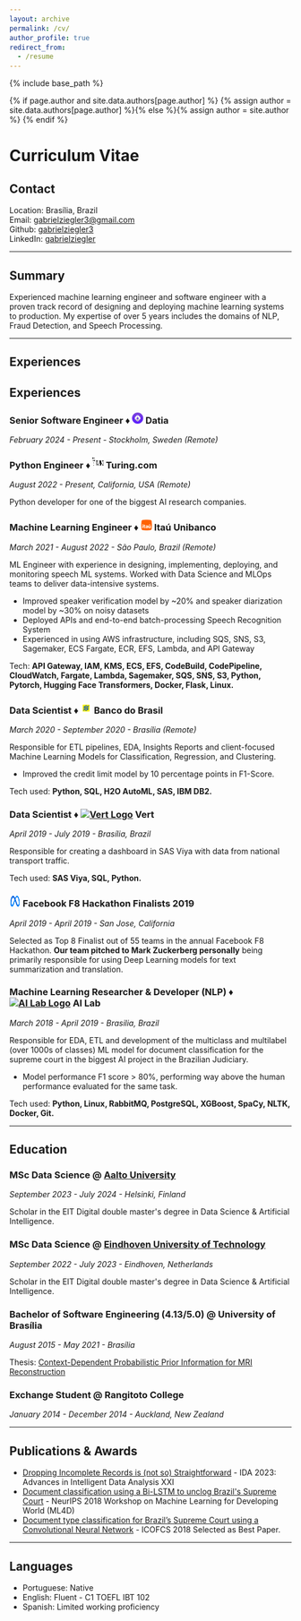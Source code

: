 ```yaml
---
layout: archive
permalink: /cv/
author_profile: true
redirect_from:
  - /resume
---
```


{% include base_path %}

{% if page.author and site.data.authors[page.author] %}
  {% assign author = site.data.authors[page.author] %}{% else %}{% assign author = site.author %}
{% endif %}

# Curriculum Vitae

## Contact

Location: Brasília, Brazil<br>
Email: gabrielziegler3@gmail.com<br>
Github: [gabrielziegler3](https://github.com/gabrielziegler3/)<br>
LinkedIn: [gabrielziegler](https://www.linkedin.com/in/gabrielziegler/)

___

## Summary

Experienced machine learning engineer and software engineer with a proven track record of designing and deploying machine learning systems to production. My expertise of over 5 years includes the domains of NLP, Fraud Detection, and Speech Processing.

___

## Experiences

## Experiences

<h3>Senior Software Engineer ♦️ <a href="https://www.datia.app/"><img src="../images/companies/datia.png" width="20" height="20" alt="Datia Logo" /></a> Datia</h3>
<p><em>February 2024 - Present - Stockholm, Sweden (Remote)</em></p>

<h3>Python Engineer ♦️ <a href="https://www.turing.com/"><img src="../images/companies/turing.webp" width="20" height="20" alt="Turing Logo" /></a> Turing.com</h3>
<p><em>August 2022 - Present, California, USA (Remote)</em></p>
<p>Python developer for one of the biggest AI research companies.</p>

<h3>Machine Learning Engineer ♦️ <a href="https://en.wikipedia.org/wiki/Ita%C3%BA_Unibanco"><img src="../images/companies/itau.png" width="20" height="20" alt="Itaú Logo" /></a> Itaú Unibanco</h3>
<p><em>March 2021 - August 2022 - São Paulo, Brazil (Remote)</em></p>
<p>ML Engineer with experience in designing, implementing, deploying, and monitoring speech ML systems. Worked with Data Science and MLOps teams to deliver data-intensive systems.</p>
<ul>
<li>Improved speaker verification model by ~20% and speaker diarization model by ~30% on noisy datasets</li>
<li>Deployed APIs and end-to-end batch-processing Speech Recognition System</li>
<li>Experienced in using AWS infrastructure, including SQS, SNS, S3, Sagemaker, ECS Fargate, ECR, EFS, Lambda, and API Gateway</li>
</ul>
<p>Tech: <strong>API Gateway, IAM, KMS, ECS, EFS, CodeBuild, CodePipeline, CloudWatch, Fargate, Lambda, Sagemaker,  SQS, SNS, S3, Python, Pytorch, Hugging Face Transformers, Docker, Flask, Linux.</strong></p>

<h3>Data Scientist ♦️ <a href="https://www.bb.com.br/pbb/pagina-inicial/atendimento/bb-no-mundo/about-us#/"><img src="../images/companies/bancodobrasil.png" width="20" height="20" alt="Banco do Brasil Logo" /></a> Banco do Brasil</h3>
<p><em>March 2020 - September 2020 - Brasília (Remote)</em></p>
<p>Responsible for ETL pipelines, EDA, Insights Reports and client-focused Machine Learning Models for Classification, Regression, and Clustering.</p>
<ul>
<li>Improved the credit limit model by 10 percentage points in F1-Score.</li>
</ul>
<p>Tech used: <strong>Python, SQL, H2O AutoML, SAS, IBM DB2.</strong></p>

<h3>Data Scientist ♦️ <a href="https://vert.com.br/"><img src="../images/companies/vert.jpg" width="20" height="20" alt="Vert Logo" /></a> Vert</h3>
<p><em>April 2019 - July 2019 - Brasília, Brazil</em></p>
<p>Responsible for creating a dashboard in SAS Viya with data from national transport traffic.</p>
<p>Tech used: <strong>SAS Viya, SQL, Python.</strong></p>

<h3><a href="https://www.facebook.com/watch/?ref=saved&v=432443067305810&t=2205"><img src="../images/companies/meta.png" width="20" height="20" alt="Facebook Logo" /></a> Facebook F8 Hackathon Finalists 2019</h3>
<p><em>April 2019 - April 2019 - San Jose, California</em></p>
<p>Selected as Top 8 Finalist out of 55 teams in the annual Facebook F8 Hackathon. <strong>Our team pitched to Mark Zuckerberg personally</strong> being primarily responsible for using Deep Learning models for text summarization and translation.</p>

<h3>Machine Learning Researcher & Developer (NLP) ♦️ <a href="https://ailab.unb.br/"><img src="../images/companies/ailab.jpg" width="20" height="20" alt="AI Lab Logo" /></a> AI Lab</h3>
<p><em>March 2018 - April 2019 - Brasilia, Brazil</em></p>
<p>Responsible for EDA, ETL and development of the multiclass and multilabel (over 1000s of classes) ML model for document classification for the supreme court in the biggest AI project in the Brazilian Judiciary.</p>
<ul>
<li>Model performance F1 score > 80%, performing way above the human performance evaluated for the same task.</li>
</ul>
<p>Tech used: <strong>Python, Linux, RabbitMQ, PostgreSQL, XGBoost, SpaCy, NLTK, Docker, Git.</strong></p>

___

## Education

### MSc Data Science @ [Aalto University](https://www.aalto.fi/en/aalto-university)

_September 2023 - July 2024 - Helsinki, Finland_

Scholar in the EIT Digital double master's degree in Data Science & Artificial Intelligence.

### MSc Data Science @ [Eindhoven University of Technology](https://www.tue.nl/en/education/?gclid=CjwKCAjwivemBhBhEiwAJxNWN-0e8eFIGUuX-g6QhU_XCij4glyJLzqvcR9ucu8I07kVRXRIURZRaRoCKJgQAvD_BwE)

_September 2022 - July 2023 - Eindhoven, Netherlands_

Scholar in the EIT Digital double master's degree in Data Science & Artificial Intelligence.

### Bachelor of Software Engineering (4.13/5.0) @ University of Brasília

_August 2015 - May 2021 - Brasília_

Thesis: [Context-Dependent Probabilistic Prior Information for MRI Reconstruction](https://gabrielziegler3.github.io/publication/codeppi)

### Exchange Student @ Rangitoto College

_January 2014 - December 2014 - Auckland, New Zealand_

___

## Publications & Awards

* [Dropping Incomplete Records is (not so) Straightforward](https://link.springer.com/chapter/10.1007/978-3-031-30047-9_30) - IDA 2023: Advances in Intelligent Data Analysis XXI
* [Document classification using a Bi-LSTM to unclog Brazil's Supreme Court](https://arxiv.org/abs/1811.11569) - NeurIPS 2018 Workshop on Machine Learning for Developing World (ML4D)
* [Document type classification for Brazil’s Supreme Court using a Convolutional Neural Network](http://icofcs.org/2018/papers-published-001.html) - ICOFCS 2018 Selected as Best Paper.

___

## Languages

- Portuguese: Native
- English: Fluent - C1 TOEFL IBT 102
- Spanish: Limited working proficiency
